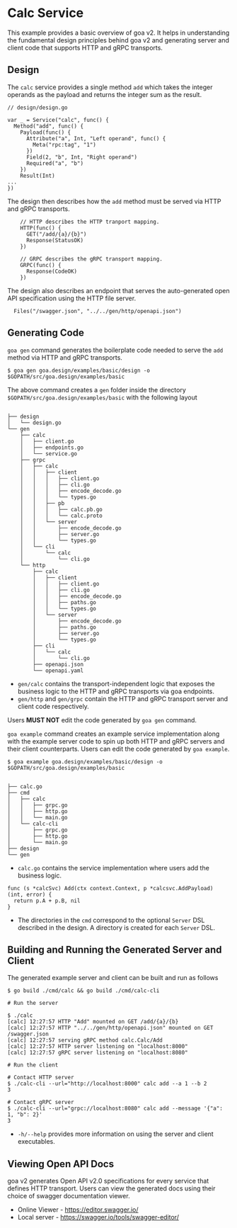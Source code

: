 # Calc Service

This example provides a basic overview of goa v2. It helps in understanding
the fundamental design principles behind goa v2 and generating server and
client code that supports HTTP and gRPC transports.

## Design

The `calc` service provides a single method `add` which takes the integer
operands as the payload and returns the integer sum as the result.

```
// design/design.go

var _ = Service("calc", func() {
  Method("add", func() {
    Payload(func() {
      Attribute("a", Int, "Left operand", func() {
        Meta("rpc:tag", "1")
      })
      Field(2, "b", Int, "Right operand")
      Required("a", "b")
    })
    Result(Int)
...
})
```

The design then describes how the `add` method must be served via HTTP and gRPC
transports.

```
    // HTTP describes the HTTP tranport mapping.
    HTTP(func() {
      GET("/add/{a}/{b}")
      Response(StatusOK)
    })

    // GRPC describes the gRPC transport mapping.
    GRPC(func() {
      Response(CodeOK)
    })
```

The design also describes an endpoint that serves the auto-generated open API
specification using the HTTP file server.

```
  Files("/swagger.json", "../../gen/http/openapi.json")
```

## Generating Code

`goa gen` command generates the boilerplate code needed to serve the `add`
method via HTTP and gRPC transports.

```
$ goa gen goa.design/examples/basic/design -o $GOPATH/src/goa.design/examples/basic
```

The above command creates a `gen` folder inside the directory `$GOPATH/src/goa.design/examples/basic` with the following layout

```

├── design
│   └── design.go
└── gen
    ├── calc
    │   ├── client.go
    │   ├── endpoints.go
    │   └── service.go
    ├── grpc
    │   ├── calc
    │   │   ├── client
    │   │   │   ├── client.go
    │   │   │   ├── cli.go
    │   │   │   ├── encode_decode.go
    │   │   │   └── types.go
    │   │   ├── pb
    │   │   │   ├── calc.pb.go
    │   │   │   └── calc.proto
    │   │   └── server
    │   │       ├── encode_decode.go
    │   │       ├── server.go
    │   │       └── types.go
    │   └── cli
    │       └── calc
    │           └── cli.go
    └── http
        ├── calc
        │   ├── client
        │   │   ├── client.go
        │   │   ├── cli.go
        │   │   ├── encode_decode.go
        │   │   ├── paths.go
        │   │   └── types.go
        │   └── server
        │       ├── encode_decode.go
        │       ├── paths.go
        │       ├── server.go
        │       └── types.go
        ├── cli
        │   └── calc
        │       └── cli.go
        ├── openapi.json
        └── openapi.yaml
```

* `gen/calc` contains the transport-independent logic that exposes the business
logic to the HTTP and gRPC transports via goa endpoints.
* `gen/http` and `gen/grpc` contain the HTTP and gRPC transport server and
client code respectively.

Users **MUST NOT** edit the code generated by `goa gen` command.

`goa example` command creates an example service implementation along with the
example server code to spin up both HTTP and gRPC servers and their client
counterparts. Users can edit the code generated by `goa example`.

```
$ goa example goa.design/examples/basic/design -o $GOPATH/src/goa.design/examples/basic
```

```

├── calc.go
├── cmd
│   ├── calc
│   │   ├── grpc.go
│   │   ├── http.go
│   │   └── main.go
│   └── calc-cli
│       ├── grpc.go
│       ├── http.go
│       └── main.go
├── design
└── gen
```

* `calc.go` contains the service implementation where users add the business
logic.

```
func (s *calcSvc) Add(ctx context.Context, p *calcsvc.AddPayload) (int, error) {
  return p.A + p.B, nil
}
```
* The directories in the `cmd` correspond to the optional `Server` DSL
described in the design. A directory is created for each `Server` DSL.


## Building and Running the Generated Server and Client

The generated example server and client can be built and run as follows

```
$ go build ./cmd/calc && go build ./cmd/calc-cli

# Run the server

$ ./calc
[calc] 12:27:57 HTTP "Add" mounted on GET /add/{a}/{b}
[calc] 12:27:57 HTTP "../../gen/http/openapi.json" mounted on GET /swagger.json
[calc] 12:27:57 serving gRPC method calc.Calc/Add
[calc] 12:27:57 HTTP server listening on "localhost:8000"
[calc] 12:27:57 gRPC server listening on "localhost:8080"

# Run the client

# Contact HTTP server
$ ./calc-cli --url="http://localhost:8000" calc add --a 1 --b 2
3

# Contact gRPC server
$ ./calc-cli --url="grpc://localhost:8080" calc add --message '{"a": 1, "b": 2}'
3
```

* `-h/--help` provides more information on using the server and client
executables.

## Viewing Open API Docs

goa v2 generates Open API v2.0 specifications for every service that defines
HTTP transport. Users can view the generated docs using their choice of swagger
documentation viewer.

* Online Viewer - https://editor.swagger.io/
* Local server - https://swagger.io/tools/swagger-editor/
